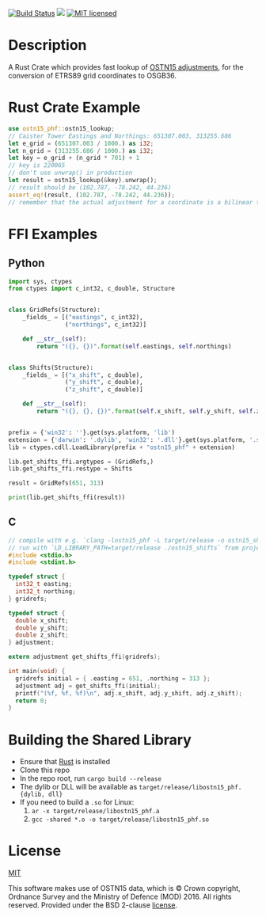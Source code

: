 [![Build Status](https://travis-ci.org/urschrei/ostn15_phf.png?branch=master)](https://travis-ci.org/urschrei/ostn15_phf) [![](https://img.shields.io/crates/v/ostn15_phf.svg)](https://crates.io/crates/OSTN15_PHF) [![MIT licensed](https://img.shields.io/badge/license-MIT-blue.svg)](license.txt)  

# Description
A Rust Crate which provides fast lookup of [OSTN15 adjustments](https://www.ordnancesurvey.co.uk/business-and-government/help-and-support/navigation-technology/os-net/surveying.html), for the conversion of ETRS89 grid coordinates to OSGB36.  

# Rust Crate Example
``` rust
use ostn15_phf::ostn15_lookup;
// Caister Tower Eastings and Northings: 651307.003, 313255.686
let e_grid = (651307.003 / 1000.) as i32;
let n_grid = (313255.686 / 1000.) as i32;
let key = e_grid + (n_grid * 701) + 1
// key is 220065
// don't use unwrap() in production
let result = ostn15_lookup(&key).unwrap();
// result should be (102.787, -78.242, 44.236)
assert_eq!(result, (102.787, -78.242, 44.236));
// remember that the actual adjustment for a coordinate is a bilinear transform, using a square
```

# FFI Examples
## Python
``` python
import sys, ctypes
from ctypes import c_int32, c_double, Structure


class GridRefs(Structure):
    _fields_ = [("eastings", c_int32),
                ("northings", c_int32)]

    def __str__(self):
        return "({}, {})".format(self.eastings, self.northings)


class Shifts(Structure):
    _fields_ = [("x_shift", c_double),
                ("y_shift", c_double),
                ("z_shift", c_double)]

    def __str__(self):
        return "({}, {}, {})".format(self.x_shift, self.y_shift, self.z_shift)


prefix = {'win32': ''}.get(sys.platform, 'lib')
extension = {'darwin': '.dylib', 'win32': '.dll'}.get(sys.platform, '.so')
lib = ctypes.cdll.LoadLibrary(prefix + "ostn15_phf" + extension)

lib.get_shifts_ffi.argtypes = (GridRefs,)
lib.get_shifts_ffi.restype = Shifts

result = GridRefs(651, 313)

print(lib.get_shifts_ffi(result))
```

## C
``` c
// compile with e.g. `clang -lostn15_phf -L target/release -o ostn15_shifts  src/ostn15.c` from project root
// run with `LD_LIBRARY_PATH=target/release ./ostn15_shifts` from project root
#include <stdio.h>
#include <stdint.h>

typedef struct {
  int32_t easting;
  int32_t northing;
} gridrefs;

typedef struct {
  double x_shift;
  double y_shift;
  double z_shift;
} adjustment;

extern adjustment get_shifts_ffi(gridrefs);

int main(void) {
  gridrefs initial = { .easting = 651, .northing = 313 };
  adjustment adj = get_shifts_ffi(initial);
  printf("(%f, %f, %f)\n", adj.x_shift, adj.y_shift, adj.z_shift);
  return 0;
}
```

# Building the Shared Library
- Ensure that [Rust](https://www.rust-lang.org/downloads.html) is installed
- Clone this repo
- In the repo root, run `cargo build --release`
- The dylib or DLL will be available as `target/release/libostn15_phf.{dylib, dll}`
- If you need to build a `.so` for Linux:
    1. `ar -x target/release/libostn15_phf.a`
    2. `gcc -shared *.o -o target/release/libostn15_phf.so`

# License
[MIT](LICENSE)  

This software makes use of OSTN15 data, which is © Crown copyright, Ordnance Survey and the Ministry of Defence (MOD) 2016. All rights reserved. Provided under the BSD 2-clause [license](OSTN15_license.txt).
